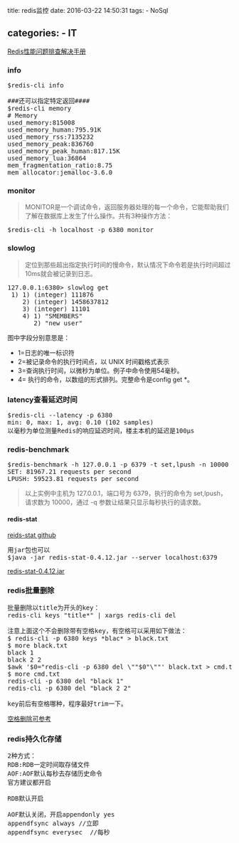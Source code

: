 title: redis监控
date: 2016-03-22 14:50:31
tags:
	- NoSql

categories:
	- IT
---
[Redis性能问题排查解决手册](http://www.cnblogs.com/mushroom/p/4738170.html)

###	info 

<pre>
$redis-cli info

###还可以指定特定返回####
$redis-cli memory 
# Memory
used_memory:815008
used_memory_human:795.91K
used_memory_rss:7135232
used_memory_peak:836760
used_memory_peak_human:817.15K
used_memory_lua:36864
mem_fragmentation_ratio:8.75
mem_allocator:jemalloc-3.6.0
</pre>

<!--more-->

###	monitor
>MONITOR是一个调试命令，返回服务器处理的每一个命令，它能帮助我们了解在数据库上发生了什么操作。共有3种操作方法：
<pre>
$redis-cli -h localhost -p 6380 monitor
</pre>


###	slowlog
>定位到那些超出指定执行时间的慢命令，默认情况下命令若是执行时间超过10ms就会被记录到日志。
<pre>
127.0.0.1:6380> slowlog get
 1) 1) (integer) 111876
    2) (integer) 1458637812
    3) (integer) 11101
    4) 1) "SMEMBERS"
       2) "new_user"
</pre>
图中字段分别意思是：
*	1=日志的唯一标识符
*	2=被记录命令的执行时间点，以 UNIX 时间戳格式表示
*	3=查询执行时间，以微秒为单位。例子中命令使用54毫秒。
*	4= 执行的命令，以数组的形式排列。完整命令是config get *。

###	latency查看延迟时间
<pre>
$redis-cli --latency -p 6380
min: 0, max: 1, avg: 0.10 (102 samples)
以毫秒为单位测量Redis的响应延迟时间，楼主本机的延迟是100μs
</pre>


###	redis-benchmark
<pre>
$redis-benchmark -h 127.0.0.1 -p 6379 -t set,lpush -n 10000 -q
SET: 81967.21 requests per second
LPUSH: 59523.81 requests per second
</pre>
>以上实例中主机为 127.0.0.1，端口号为 6379，执行的命令为 set,lpush，请求数为 10000，通过 -q 参数让结果只显示每秒执行的请求数。


####	redis-stat
[reids-stat github](https://github.com/junegunn/redis-stat)

<pre>
用jar包也可以
$java -jar redis-stat-0.4.12.jar --server localhost:6379
</pre>
[redis-stat-0.4.12.jar](http://yun.baidu.com/share/link?shareid=3973446409&uk=2215382410)
















### redis批量删除
<pre>
批量删除以title为开头的key：
redis-cli keys "title*" | xargs redis-cli del

注意上面这个不会删除带有空格key，有空格可以采用如下做法：
$ redis-cli -p 6380 keys *blac* > black.txt
$ more black.txt 
black 1
black 2 2
$awk '$0="redis-cli -p 6380 del \""$0"\""' black.txt > cmd.txt
$ more cmd.txt 
redis-cli -p 6380 del "black 1"
redis-cli -p 6380 del "black 2 2"

key前后有空格哪种，程序最好trim一下。
</pre>
[空格删除可参考](http://bylijinnan.iteye.com/blog/2198465)




### redis持久化存储
<pre>
2种方式：
RDB:RDB一定时间取存储文件
AOF:AOF默认每秒去存储历史命令
官方建议都开启

RDB默认开启

AOF默认关闭，开启appendonly yes
appendfsync always //立即
appendfsync everysec  //每秒
</pre>





